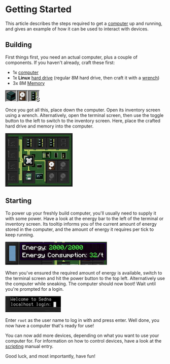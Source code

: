 # Getting Started
This article describes the steps required to get a [computer](block/computer.md) up and running, and gives an example of how it can be used to interact with devices.

## Building
First things first, you need an actual computer, plus a couple of components. If you haven't already, craft these first:
- 1x [computer](block/computer.md)
- 1x **Linux** [hard drive](item/hard_drive.md) (regular 8M hard drive, then craft it with a [wrench](item/wrench.md))
- 3x 8M [Memory](item/memory.md)

![The basics](../img/getting_started_basics.png)

Once you got all this, place down the computer. Open its inventory screen using a wrench. Alternatively, open the terminal screen, then use the toggle button to the left to switch to the inventory screen. Here, place the crafted hard drive and memory into the computer.

![Computer inventory](../img/getting_started_inventory.png)

## Starting
To power up your freshly build computer, you'll usually need to supply it with some power. Have a look at the energy bar to the left of the terminal or inventory screen. Its tooltip informs you of the current amount of energy stored in the computer, and the amount of energy it requires per tick to keep running.

![Computer energy info](../img/getting_started_energy.png)

When you've ensured the required amount of energy is available, switch to the terminal screen and hit the power button to the top left. Alternatively use the computer while sneaking. The computer should now boot! Wait until you're prompted for a login.

![Login prompt](../img/getting_started_login.png)

Enter `root` as the user name to log in with and press enter. Well done, you now have a computer that's ready for use!

You can now add more devices, depending on what you want to use your computer for. For information on how to control devices, have a look at the [scripting](scripting.md) manual entry.

Good luck, and most importantly, have fun!